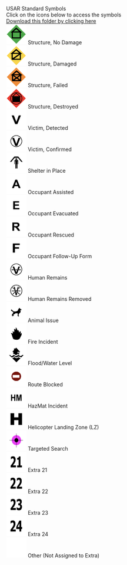 USAR Standard Symbols<br>Click on the icons below to access the symbols<br><a href='https://minhaskamal.github.io/DownGit/#/home?url=https://github.com/NAPSG/DHS-Symbol-Server/tree/main/dhs-symbol/assets/icons/USAR/USAR Standard Symbols'>Download this folder by clicking here</a><br><a href='https://github.com/NAPSG/DHS-Symbol-Server/raw/main/dhs-symbol/assets/icons/USAR/USAR%20Standard%20Symbols/icon-AAA.svg'><img src='icon-AAA.svg' width='55'></a> Structure, No Damage<br><a href='https://github.com/NAPSG/DHS-Symbol-Server/raw/main/dhs-symbol/assets/icons/USAR/USAR%20Standard%20Symbols/icon-AAB.svg'><img src='icon-AAB.svg' width='55'></a> Structure, Damaged<br><a href='https://github.com/NAPSG/DHS-Symbol-Server/raw/main/dhs-symbol/assets/icons/USAR/USAR%20Standard%20Symbols/icon-AAC.svg'><img src='icon-AAC.svg' width='55'></a> Structure, Failed<br><a href='https://github.com/NAPSG/DHS-Symbol-Server/raw/main/dhs-symbol/assets/icons/USAR/USAR%20Standard%20Symbols/icon-AAD.svg'><img src='icon-AAD.svg' width='55'></a> Structure, Destroyed<br><a href='https://github.com/NAPSG/DHS-Symbol-Server/raw/main/dhs-symbol/assets/icons/USAR/USAR%20Standard%20Symbols/icon-AAE.svg'><img src='icon-AAE.svg' width='55'></a> Victim, Detected<br><a href='https://github.com/NAPSG/DHS-Symbol-Server/raw/main/dhs-symbol/assets/icons/USAR/USAR%20Standard%20Symbols/icon-AAF.svg'><img src='icon-AAF.svg' width='55'></a> Victim, Confirmed<br><a href='https://github.com/NAPSG/DHS-Symbol-Server/raw/main/dhs-symbol/assets/icons/USAR/USAR%20Standard%20Symbols/icon-AAG.svg'><img src='icon-AAG.svg' width='55'></a> Shelter in Place<br><a href='https://github.com/NAPSG/DHS-Symbol-Server/raw/main/dhs-symbol/assets/icons/USAR/USAR%20Standard%20Symbols/icon-AAH.svg'><img src='icon-AAH.svg' width='55'></a> Occupant Assisted<br><a href='https://github.com/NAPSG/DHS-Symbol-Server/raw/main/dhs-symbol/assets/icons/USAR/USAR%20Standard%20Symbols/icon-AAI.svg'><img src='icon-AAI.svg' width='55'></a> Occupant Evacuated<br><a href='https://github.com/NAPSG/DHS-Symbol-Server/raw/main/dhs-symbol/assets/icons/USAR/USAR%20Standard%20Symbols/icon-AAJ.svg'><img src='icon-AAJ.svg' width='55'></a> Occupant Rescued<br><a href='https://github.com/NAPSG/DHS-Symbol-Server/raw/main/dhs-symbol/assets/icons/USAR/USAR%20Standard%20Symbols/icon-AAK.svg'><img src='icon-AAK.svg' width='55'></a> Occupant Follow-Up Form<br><a href='https://github.com/NAPSG/DHS-Symbol-Server/raw/main/dhs-symbol/assets/icons/USAR/USAR%20Standard%20Symbols/icon-AAL.svg'><img src='icon-AAL.svg' width='55'></a> Human Remains<br><a href='https://github.com/NAPSG/DHS-Symbol-Server/raw/main/dhs-symbol/assets/icons/USAR/USAR%20Standard%20Symbols/icon-AAM.svg'><img src='icon-AAM.svg' width='55'></a> Human Remains Removed<br><a href='https://github.com/NAPSG/DHS-Symbol-Server/raw/main/dhs-symbol/assets/icons/USAR/USAR%20Standard%20Symbols/icon-AAN.svg'><img src='icon-AAN.svg' width='55'></a> Animal Issue<br><a href='https://github.com/NAPSG/DHS-Symbol-Server/raw/main/dhs-symbol/assets/icons/USAR/USAR%20Standard%20Symbols/icon-AAO.svg'><img src='icon-AAO.svg' width='55'></a> Fire Incident<br><a href='https://github.com/NAPSG/DHS-Symbol-Server/raw/main/dhs-symbol/assets/icons/USAR/USAR%20Standard%20Symbols/icon-AAP.svg'><img src='icon-AAP.svg' width='55'></a> Flood/Water Level<br><a href='https://github.com/NAPSG/DHS-Symbol-Server/raw/main/dhs-symbol/assets/icons/USAR/USAR%20Standard%20Symbols/icon-AAQ.svg'><img src='icon-AAQ.svg' width='55'></a> Route Blocked<br><a href='https://github.com/NAPSG/DHS-Symbol-Server/raw/main/dhs-symbol/assets/icons/USAR/USAR%20Standard%20Symbols/icon-AAR.svg'><img src='icon-AAR.svg' width='55'></a> HazMat Incident<br><a href='https://github.com/NAPSG/DHS-Symbol-Server/raw/main/dhs-symbol/assets/icons/USAR/USAR%20Standard%20Symbols/icon-AAS.svg'><img src='icon-AAS.svg' width='55'></a> Helicopter Landing Zone (LZ)<br><a href='https://github.com/NAPSG/DHS-Symbol-Server/raw/main/dhs-symbol/assets/icons/USAR/USAR%20Standard%20Symbols/icon-AAT.svg'><img src='icon-AAT.svg' width='55'></a> Targeted Search<br><a href='https://github.com/NAPSG/DHS-Symbol-Server/raw/main/dhs-symbol/assets/icons/USAR/USAR%20Standard%20Symbols/icon-AAU.svg'><img src='icon-AAU.svg' width='55'></a> Extra 21<br><a href='https://github.com/NAPSG/DHS-Symbol-Server/raw/main/dhs-symbol/assets/icons/USAR/USAR%20Standard%20Symbols/icon-AAV.svg'><img src='icon-AAV.svg' width='55'></a> Extra 22<br><a href='https://github.com/NAPSG/DHS-Symbol-Server/raw/main/dhs-symbol/assets/icons/USAR/USAR%20Standard%20Symbols/icon-AAW.svg'><img src='icon-AAW.svg' width='55'></a> Extra 23<br><a href='https://github.com/NAPSG/DHS-Symbol-Server/raw/main/dhs-symbol/assets/icons/USAR/USAR%20Standard%20Symbols/icon-AAX.svg'><img src='icon-AAX.svg' width='55'></a> Extra 24<br><a href='https://github.com/NAPSG/DHS-Symbol-Server/raw/main/dhs-symbol/assets/icons/USAR/USAR%20Standard%20Symbols/icon-AAY.svg'><img src='icon-AAY.svg' width='55'></a> Other (Not Assigned to Extra)<br>